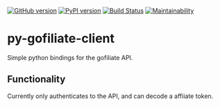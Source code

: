 [![GitHub version](https://badge.fury.io/gh/mgmonteleone%2Fpy-gofiliate-client@2x.png)](https://badge.fury.io/gh/mgmonteleone%2Fpy-gofiliate-client)
[![PyPI version](https://badge.fury.io/py/gofiliate.svg)](https://badge.fury.io/py/gofiliate)
[![Build Status](https://travis-ci.org/mgmonteleone/py-gofiliate-client.svg?branch=master)](https://travis-ci.org/mgmonteleone/py-gofiliate-client)
[![Maintainability](https://api.codeclimate.com/v1/badges/b568814903559f0dd39c/maintainability)](https://codeclimate.com/github/mgmonteleone/py-gofilliate-client/maintainability)
# py-gofiliate-client

Simple python bindings for the gofiliate API.

## Functionality

Currently only authenticates to the API, and can decode a affiiate token.
